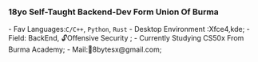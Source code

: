 <h3>18yo Self-Taught Backend-Dev Form Union Of Burma</h3>
- Fav Languages:<code>C/C++</code>, <code>Python</code>, <code>Rust</code>
- Desktop Environment :Xfce4,kde;
- Field: BackEnd, 🔓Offensive Security ;
- Currently Studying CS50x From Burma Academy;
- Mail:💌8bytesx@gmail.com;

